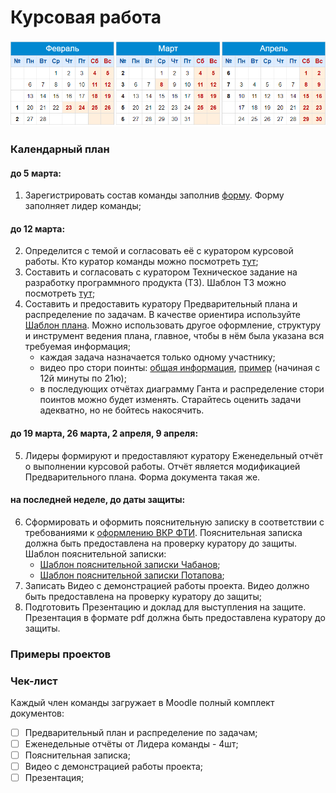 # Курсовая работа

![](./img/calendar.png)

### Календарный план

#### до 5 марта: 

1. Зарегистрировать состав команды заполнив [форму](https://docs.google.com/forms/d/e/1FAIpQLSdmX9COIHlotZL0Qkps1YCZYAW9BBpoWkXiOG4P4lFeTsBORg/viewform?usp=sf_link). Форму заполняет лидер команды;

#### до 12 марта: 

2. Определится с темой и согласовать её с куратором курсовой работы. Кто куратор команды можно посмотреть [тут](#);
3. Составить и согласовать с куратором Техническое задание на разработку программного продукта (ТЗ). Шаблон ТЗ можно посмотреть [тут](#);
4. Составить и предоставить куратору Предварительный плана и распределение по задачам. В качестве ориентира используйте [Шаблон плана](https://docs.google.com/spreadsheets/d/1slxdFeByLSl6v5HhrKJC5jbeAAKMXtaROaWq9cxvZxw/edit?usp=sharing). Можно использовать другое оформление, структуру и инструмент ведения плана, главное, чтобы в нём была указана вся требуемая информация;
   - каждая задача назначается только одному участнику;
   - видео про стори поинты: [общая информация](https://youtu.be/IcyX43CAdiI), [пример](https://youtu.be/LlLK03gpiOg) (начиная с 12й минуты по 21ю);
   - в последующих отчётах диаграмму Ганта и распределение стори поинтов можно будет изменять. Старайтесь оценить задачи адекватно, но не бойтесь накосячить.

#### до 19 марта, 26 марта, 2 апреля, 9 апреля:

5. Лидеры формируют и предоставляют куратору Еженедельный отчёт о выполнении курсовой работы. Отчёт является модификацией Предварительного плана. Форма документа такая же.

#### на последней неделе, до даты защиты:

6. Сформировать и оформить пояснительную записку в соответствии с требованиями к [оформлению ВКР ФТИ](./files/Oformlenie-VKR-FTI-2019.pdf). Пояснительная записка должна быть предоставлена на проверку куратору до защиты. Шаблон пояснительной записки:
   - [Шаблон пояснительной записки Чабанов](./files/Шаблон_пояснительной_записки_2021_Чабанов.docx);
   - [Шаблон пояснительной записки Потапова](./files/Шаблон_пояснительной_записки_2021_Потапова.docx);
6. Записать Видео с демонстрацией работы проекта. Видео должно быть предоставлена на проверку куратору до защиты;
7. Подготовить Презентацию и доклад для выступления на защите. Презентация в формате pdf должна быть предоставлена куратору до защиты.

### Примеры проектов





### Чек-лист

Каждый член команды загружает в Moodle полный комплект документов:

- [ ] Предварительный план и распределение по задачам;
- [ ] Еженедельные отчёты от Лидера команды - 4шт;
- [ ] Пояснительная записка;
- [ ] Видео с демонстрацией работы проекта;
- [ ] Презентация;
